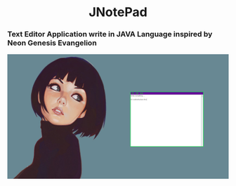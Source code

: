 <h1 align="center">JNotePad</h1>

###	Text Editor Application write in JAVA Language inspired by Neon Genesis Evangelion

![alt text](https://raw.githubusercontent.com/KevoTHRASHER/JNotePad/main/src/img/JNotePad.png?raw=true)
